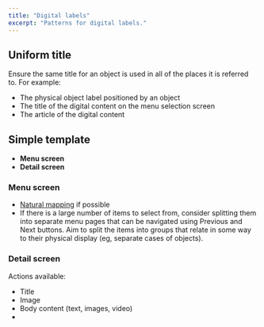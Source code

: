 ```yaml
---
title: "Digital labels"
excerpt: "Patterns for digital labels."
---
```


## Uniform title

Ensure the same title for an object is used in all of the places it is referred to. For example:

* The physical object label positioned by an object
* The title of the digital content on the menu selection screen
* The article of the digital content

## Simple template

* __Menu screen__
* __Detail screen__

### Menu screen

* [Natural mapping](/_pages/principles/layout/) if possible
* If there is a large number of items to select from, consider splitting them into separate menu pages that can be navigated using Previous and Next buttons. Aim to split the items into groups that relate in some way to their physical display (eg, separate cases of objects).

### Detail screen

Actions available:

* Title
* Image
* Body content (text, images, video)
* 
